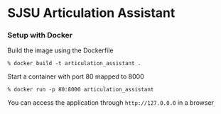 # SJSU Articulation Assistant

### Setup with Docker
Build the image using the Dockerfile
```
% docker build -t articulation_assistant .
```
Start a container with port 80 mapped to 8000
```
% docker run -p 80:8000 articulation_assistant
```
You can access the application through `http://127.0.0.0` in a browser

